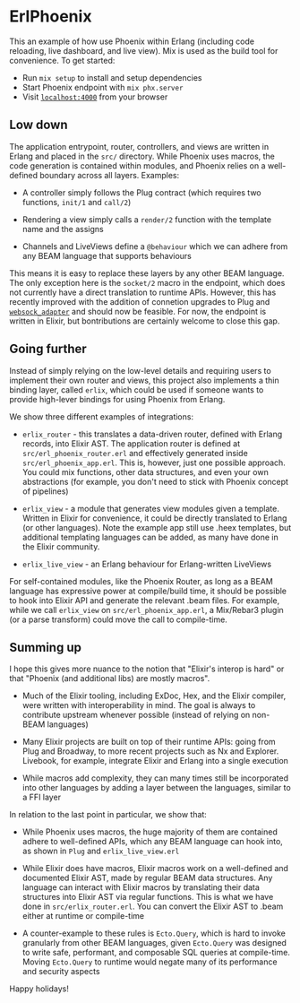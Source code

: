 # ErlPhoenix

This an example of how use Phoenix within Erlang (including code reloading, live dashboard, and live view). Mix is used as the build tool for convenience. To get started:

  * Run `mix setup` to install and setup dependencies
  * Start Phoenix endpoint with `mix phx.server`
  * Visit [`localhost:4000`](http://localhost:4000) from your browser

## Low down

The application entrypoint, router, controllers, and views are written in Erlang and placed in the `src/` directory. While Phoenix uses macros, the code generation is contained within modules, and Phoenix relies on a well-defined boundary across all layers. Examples:

  * A controller simply follows the Plug contract (which requires two functions, `init/1` and `call/2`)

  * Rendering a view simply calls a `render/2` function with the template name and the assigns

  * Channels and LiveViews define a `@behaviour` which we can adhere from any BEAM language that supports behaviours

This means it is easy to replace these layers by any other BEAM language. The only exception here is the `socket/2` macro in the endpoint, which does not currently have a direct translation to runtime APIs. However, this has recently improved with the addition of connetion upgrades to Plug and [`websock_adapter`](https://github.com/phoenixframework/websock_adapter/) and should now be feasible. For now, the endpoint is written in Elixir, but bontributions are certainly welcome to close this gap.

## Going further

Instead of simply relying on the low-level details and requiring users to implement their own router and views, this project also implements a thin binding layer, called `erlix`, which could be used if someone wants to provide high-lever bindings for using Phoenix from Erlang.

We show three different examples of integrations:

  * `erlix_router` - this translates a data-driven router, defined with Erlang records, into Elixir AST. The application router is defined at `src/erl_phoenix_router.erl` and effectively generated inside `src/erl_phoenix_app.erl`. This is, however, just one possible approach. You could mix functions, other data structures, and even your own abstractions (for example, you don't need to stick with Phoenix concept of pipelines)

  * `erlix_view` - a module that generates view modules given a template. Written in Elixir for convenience, it could be directly translated to Erlang (or other languages). Note the example app still use .heex templates, but additional templating languages can be added, as many have done in the Elixir community.

  * `erlix_live_view` - an Erlang behaviour for Erlang-written LiveViews

For self-contained modules, like the Phoenix Router, as long as a BEAM language has expressive power at compile/build time, it should be possible to hook into Elixir API and generate the relevant .beam files. For example, while we call `erlix_view` on `src/erl_phoenix_app.erl`, a Mix/Rebar3 plugin (or a parse transform) could move the call to compile-time.

## Summing up

I hope this gives more nuance to the notion that "Elixir's interop is hard" or that "Phoenix (and additional libs) are mostly macros".

  * Much of the Elixir tooling, including ExDoc, Hex, and the Elixir compiler, were written with interoperability in mind. The goal is always to contribute upstream whenever possible (instead of relying on non-BEAM languages)

  * Many Elixir projects are built on top of their runtime APIs: going from Plug and Broadway, to more recent projects such as Nx and Explorer. Livebook, for example, integrate Elixir and Erlang into a single execution

  * While macros add complexity, they can many times still be incorporated into other languages by adding a layer between the languages, similar to a FFI layer

In relation to the last point in particular, we show that:

  * While Phoenix uses macros, the huge majority of them are contained adhere to well-defined APIs, which any BEAM language can hook into, as shown in `Plug` and `erlix_live_view.erl`

  * While Elixir does have macros, Elixir macros work on a well-defined and documented Elixir AST, made by regular BEAM data structures. Any language can interact with Elixir macros by translating their data structures into Elixir AST via regular functions. This is what we have done in `src/erlix_router.erl`. You can convert the Elixir AST to .beam either at runtime or compile-time

  * A counter-example to these rules is `Ecto.Query`, which is hard to invoke granularly from other BEAM languages, given `Ecto.Query` was designed to write safe, performant, and composable SQL queries at compile-time. Moving `Ecto.Query` to runtime would negate many of its performance and security aspects

Happy holidays!
